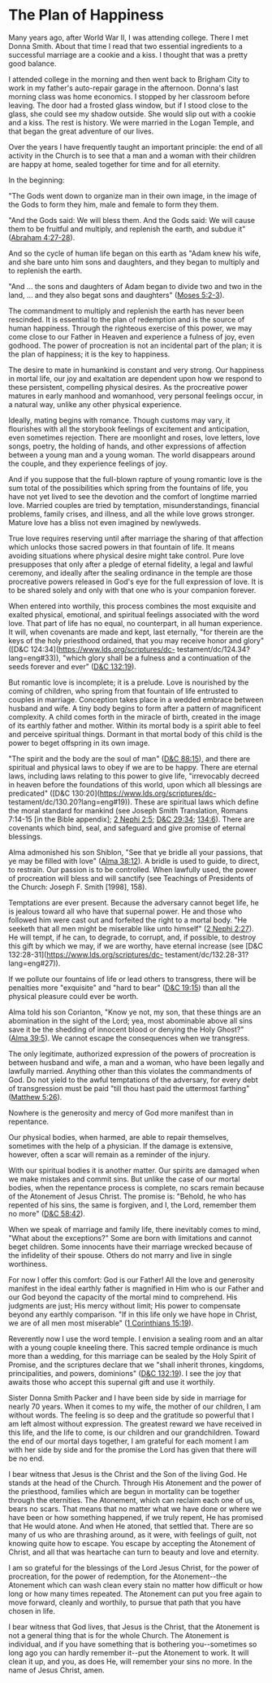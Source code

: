 # The Plan of Happiness

Many years ago, after World War II, I was attending college. There I met Donna
Smith. About that time I read that two essential ingredients to a successful
marriage are a cookie and a kiss. I thought that was a pretty good balance.

I attended college in the morning and then went back to Brigham City to work
in my father's auto-repair garage in the afternoon. Donna's last morning class
was home economics. I stopped by her classroom before leaving. The door had a
frosted glass window, but if I stood close to the glass, she could see my
shadow outside. She would slip out with a cookie and a kiss. The rest is
history. We were married in the Logan Temple, and that began the great
adventure of our lives.

Over the years I have frequently taught an important principle: the end of all
activity in the Church is to see that a man and a woman with their children
are happy at home, sealed together for time and for all eternity.

In the beginning:

"The Gods went down to organize man in their own image, in the image of the
Gods to form they him, male and female to form they them.

"And the Gods said: We will bless them. And the Gods said: We will cause them
to be fruitful and multiply, and replenish the earth, and subdue it" ([Abraham
4:27-28](https://www.lds.org/scriptures/pgp/abr/4.27-28?lang=eng#26)).

And so the cycle of human life began on this earth as "Adam knew his wife, and
she bare unto him sons and daughters, and they began to multiply and to
replenish the earth.

"And ... the sons and daughters of Adam began to divide two and two in the land,
... and they also begat sons and daughters" ([Moses
5:2-3](https://www.lds.org/scriptures/pgp/moses/5.2-3?lang=eng#1)).

The commandment to multiply and replenish the earth has never been rescinded.
It is essential to the plan of redemption and is the source of human
happiness. Through the righteous exercise of this power, we may come close to
our Father in Heaven and experience a fulness of joy, even godhood. The power
of procreation is not an incidental part of the plan; it is the plan of
happiness; it is the key to happiness.

The desire to mate in humankind is constant and very strong. Our happiness in
mortal life, our joy and exaltation are dependent upon how we respond to these
persistent, compelling physical desires. As the procreative power matures in
early manhood and womanhood, very personal feelings occur, in a natural way,
unlike any other physical experience.

Ideally, mating begins with romance. Though customs may vary, it flourishes
with all the storybook feelings of excitement and anticipation, even sometimes
rejection. There are moonlight and roses, love letters, love songs, poetry,
the holding of hands, and other expressions of affection between a young man
and a young woman. The world disappears around the couple, and they experience
feelings of joy.

And if you suppose that the full-blown rapture of young romantic love is the
sum total of the possibilities which spring from the fountains of life, you
have not yet lived to see the devotion and the comfort of longtime married
love. Married couples are tried by temptation, misunderstandings, financial
problems, family crises, and illness, and all the while love grows stronger.
Mature love has a bliss not even imagined by newlyweds.

True love requires reserving until after marriage the sharing of that
affection which unlocks those sacred powers in that fountain of life. It means
avoiding situations where physical desire might take control. Pure love
presupposes that only after a pledge of eternal fidelity, a legal and lawful
ceremony, and ideally after the sealing ordinance in the temple are those
procreative powers released in God's eye for the full expression of love. It
is to be shared solely and only with that one who is your companion forever.

When entered into worthily, this process combines the most exquisite and
exalted physical, emotional, and spiritual feelings associated with the word
love. That part of life has no equal, no counterpart, in all human experience.
It will, when covenants are made and kept, last eternally, "for therein are
the keys of the holy priesthood ordained, that you may receive honor and
glory" ([D&amp;C 124:34](https://www.lds.org/scriptures/dc-
testament/dc/124.34?lang=eng#33)), "which glory shall be a fulness and a
continuation of the seeds forever and ever" ([D&amp;C
132:19](https://www.lds.org/scriptures/dc-testament/dc/132.19?lang=eng#18)).

But romantic love is incomplete; it is a prelude. Love is nourished by the
coming of children, who spring from that fountain of life entrusted to couples
in marriage. Conception takes place in a wedded embrace between husband and
wife. A tiny body begins to form after a pattern of magnificent complexity. A
child comes forth in the miracle of birth, created in the image of its earthly
father and mother. Within its mortal body is a spirit able to feel and
perceive spiritual things. Dormant in that mortal body of this child is the
power to beget offspring in its own image.

"The spirit and the body are the soul of man" ([D&amp;C
88:15](https://www.lds.org/scriptures/dc-testament/dc/88.15?lang=eng#14)), and
there are spiritual and physical laws to obey if we are to be happy. There are
eternal laws, including laws relating to this power to give life, "irrevocably
decreed in heaven before the foundations of this world, upon which all
blessings are predicated" ([D&amp;C 130:20](https://www.lds.org/scriptures/dc-
testament/dc/130.20?lang=eng#19)). These are spiritual laws which define the
moral standard for mankind (see Joseph Smith Translation, Romans 7:14-15 [in
the Bible appendix]; [2 Nephi
2:5](https://www.lds.org/scriptures/bofm/2-ne/2.5?lang=eng#4); [D&amp;C
29:34](https://www.lds.org/scriptures/dc-testament/dc/29.34?lang=eng#33);
[134:6](https://www.lds.org/scriptures/dc-testament/dc/134.6?lang=eng#5)).
There are covenants which bind, seal, and safeguard and give promise of
eternal blessings.

Alma admonished his son Shiblon, "See that ye bridle all your passions, that
ye may be filled with love" ([Alma
38:12](https://www.lds.org/scriptures/bofm/alma/38.12?lang=eng#11)). A bridle
is used to guide, to direct, to restrain. Our passion is to be controlled.
When lawfully used, the power of procreation will bless and will sanctify (see
Teachings of Presidents of the Church: Joseph F. Smith [1998], 158).

Temptations are ever present. Because the adversary cannot beget life, he is
jealous toward all who have that supernal power. He and those who followed him
were cast out and forfeited the right to a mortal body. "He seeketh that all
men might be miserable like unto himself" ([2 Nephi
2:27](https://www.lds.org/scriptures/bofm/2-ne/2.27?lang=eng#26)). He will
tempt, if he can, to degrade, to corrupt, and, if possible, to destroy this
gift by which we may, if we are worthy, have eternal increase (see [D&amp;C
132:28-31](https://www.lds.org/scriptures/dc-
testament/dc/132.28-31?lang=eng#27)).

If we pollute our fountains of life or lead others to transgress, there will
be penalties more "exquisite" and "hard to bear" ([D&amp;C
19:15](https://www.lds.org/scriptures/dc-testament/dc/19.15?lang=eng#14)) than
all the physical pleasure could ever be worth.

Alma told his son Corianton, "Know ye not, my son, that these things are an
abomination in the sight of the Lord; yea, most abominable above all sins save
it be the shedding of innocent blood or denying the Holy Ghost?" ([Alma
39:5](https://www.lds.org/scriptures/bofm/alma/39.5?lang=eng#4)). We cannot
escape the consequences when we transgress.

The only legitimate, authorized expression of the powers of procreation is
between husband and wife, a man and a woman, who have been legally and
lawfully married. Anything other than this violates the commandments of God.
Do not yield to the awful temptations of the adversary, for every debt of
transgression must be paid "till thou hast paid the uttermost farthing"
([Matthew 5:26](https://www.lds.org/scriptures/nt/matt/5.26?lang=eng#25)).

Nowhere is the generosity and mercy of God more manifest than in repentance.

Our physical bodies, when harmed, are able to repair themselves, sometimes
with the help of a physician. If the damage is extensive, however, often a
scar will remain as a reminder of the injury.

With our spiritual bodies it is another matter. Our spirits are damaged when
we make mistakes and commit sins. But unlike the case of our mortal bodies,
when the repentance process is complete, no scars remain because of the
Atonement of Jesus Christ. The promise is: "Behold, he who has repented of his
sins, the same is forgiven, and I, the Lord, remember them no more" ([D&amp;C
58:42](https://www.lds.org/scriptures/dc-testament/dc/58.42?lang=eng#41)).

When we speak of marriage and family life, there inevitably comes to mind,
"What about the exceptions?" Some are born with limitations and cannot beget
children. Some innocents have their marriage wrecked because of the infidelity
of their spouse. Others do not marry and live in single worthiness.

For now I offer this comfort: God is our Father! All the love and generosity
manifest in the ideal earthly father is magnified in Him who is our Father and
our God beyond the capacity of the mortal mind to comprehend. His judgments
are just; His mercy without limit; His power to compensate beyond any earthly
comparison. "If in this life only we have hope in Christ, we are of all men
most miserable" ([1 Corinthians
15:19](https://www.lds.org/scriptures/nt/1-cor/15.19?lang=eng#18)).

Reverently now I use the word temple. I envision a sealing room and an altar
with a young couple kneeling there. This sacred temple ordinance is much more
than a wedding, for this marriage can be sealed by the Holy Spirit of Promise,
and the scriptures declare that we "shall inherit thrones, kingdoms,
principalities, and powers, dominions" ([D&amp;C
132:19](https://www.lds.org/scriptures/dc-testament/dc/132.19?lang=eng#18)). I
see the joy that awaits those who accept this supernal gift and use it
worthily.

Sister Donna Smith Packer and I have been side by side in marriage for nearly
70 years. When it comes to my wife, the mother of our children, I am without
words. The feeling is so deep and the gratitude so powerful that I am left
almost without expression. The greatest reward we have received in this life,
and the life to come, is our children and our grandchildren. Toward the end of
our mortal days together, I am grateful for each moment I am with her side by
side and for the promise the Lord has given that there will be no end.

I bear witness that Jesus is the Christ and the Son of the living God. He
stands at the head of the Church. Through His Atonement and the power of the
priesthood, families which are begun in mortality can be together through the
eternities. The Atonement, which can reclaim each one of us, bears no scars.
That means that no matter what we have done or where we have been or how
something happened, if we truly repent, He has promised that He would atone.
And when He atoned, that settled that. There are so many of us who are
thrashing around, as it were, with feelings of guilt, not knowing quite how to
escape. You escape by accepting the Atonement of Christ, and all that was
heartache can turn to beauty and love and eternity.

I am so grateful for the blessings of the Lord Jesus Christ, for the power of
procreation, for the power of redemption, for the Atonement--the Atonement
which can wash clean every stain no matter how difficult or how long or how
many times repeated. The Atonement can put you free again to move forward,
cleanly and worthily, to pursue that path that you have chosen in life.

I bear witness that God lives, that Jesus is the Christ, that the Atonement is
not a general thing that is for the whole Church. The Atonement is individual,
and if you have something that is bothering you--sometimes so long ago you can
hardly remember it--put the Atonement to work. It will clean it up, and you,
as does He, will remember your sins no more. In the name of Jesus Christ,
amen.

